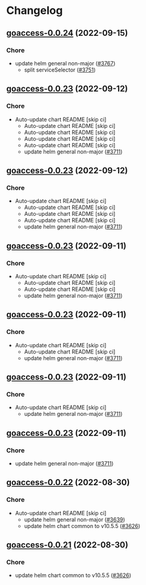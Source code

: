 # Changelog



## [goaccess-0.0.24](https://github.com/truecharts/charts/compare/goaccess-0.0.23...goaccess-0.0.24) (2022-09-15)

### Chore

- update helm general non-major ([#3767](https://github.com/truecharts/charts/issues/3767))
  - split serviceSelector ([#3751](https://github.com/truecharts/charts/issues/3751))




## [goaccess-0.0.23](https://github.com/truecharts/charts/compare/goaccess-0.0.22...goaccess-0.0.23) (2022-09-12)

### Chore

- Auto-update chart README [skip ci]
  - Auto-update chart README [skip ci]
  - Auto-update chart README [skip ci]
  - Auto-update chart README [skip ci]
  - Auto-update chart README [skip ci]
  - update helm general non-major ([#3711](https://github.com/truecharts/charts/issues/3711))




## [goaccess-0.0.23](https://github.com/truecharts/charts/compare/goaccess-0.0.22...goaccess-0.0.23) (2022-09-12)

### Chore

- Auto-update chart README [skip ci]
  - Auto-update chart README [skip ci]
  - Auto-update chart README [skip ci]
  - Auto-update chart README [skip ci]
  - update helm general non-major ([#3711](https://github.com/truecharts/charts/issues/3711))




## [goaccess-0.0.23](https://github.com/truecharts/charts/compare/goaccess-0.0.22...goaccess-0.0.23) (2022-09-11)

### Chore

- Auto-update chart README [skip ci]
  - Auto-update chart README [skip ci]
  - Auto-update chart README [skip ci]
  - update helm general non-major ([#3711](https://github.com/truecharts/charts/issues/3711))




## [goaccess-0.0.23](https://github.com/truecharts/charts/compare/goaccess-0.0.22...goaccess-0.0.23) (2022-09-11)

### Chore

- Auto-update chart README [skip ci]
  - Auto-update chart README [skip ci]
  - update helm general non-major ([#3711](https://github.com/truecharts/charts/issues/3711))




## [goaccess-0.0.23](https://github.com/truecharts/charts/compare/goaccess-0.0.22...goaccess-0.0.23) (2022-09-11)

### Chore

- Auto-update chart README [skip ci]
  - update helm general non-major ([#3711](https://github.com/truecharts/charts/issues/3711))




## [goaccess-0.0.23](https://github.com/truecharts/charts/compare/goaccess-0.0.22...goaccess-0.0.23) (2022-09-11)

### Chore

- update helm general non-major ([#3711](https://github.com/truecharts/charts/issues/3711))




## [goaccess-0.0.22](https://github.com/truecharts/charts/compare/goaccess-0.0.20...goaccess-0.0.22) (2022-08-30)

### Chore

- Auto-update chart README [skip ci]
  - update helm general non-major ([#3639](https://github.com/truecharts/charts/issues/3639))
  - update helm chart common to v10.5.5 ([#3626](https://github.com/truecharts/charts/issues/3626))




## [goaccess-0.0.21](https://github.com/truecharts/charts/compare/goaccess-0.0.20...goaccess-0.0.21) (2022-08-30)

### Chore

- update helm chart common to v10.5.5 ([#3626](https://github.com/truecharts/charts/issues/3626))
